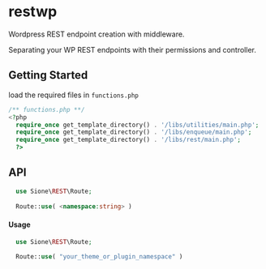 # restwp
Wordpress REST endpoint creation with middleware.

<p>
Separating your WP REST endpoints with their permissions and controller.
</p>

<h2>Getting Started</h2>

load the required files in <code>functions.php</code> 

```php
/** functions.php **/
<?php
  require_once get_template_directory() . '/libs/utilities/main.php';
  require_once get_template_directory() . '/libs/enqueue/main.php';
  require_once get_template_directory() . '/libs/rest/main.php';
  ?>
```

<h2>API</h2>

```php
  use Sione\REST\Route;
  
  Route::use( <namespace:string> )
```

<h4>Usage</h4>

```php
  use Sione\REST\Route;
  
  Route::use( "your_theme_or_plugin_namespace" )
```
